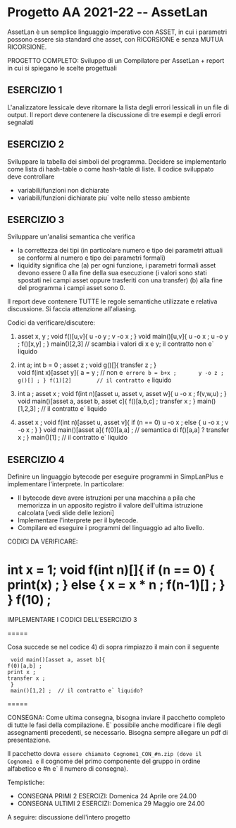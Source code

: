 # Progetto AA 2021-22 -- AssetLan

AssetLan è un semplice linguaggio imperativo con ASSET, in cui i parametri possono 
essere sia standard che asset, con RICORSIONE 
e senza MUTUA RICORSIONE. 

PROGETTO COMPLETO: Sviluppo di un Compilatore per AssetLan + report in cui si 
spiegano le scelte progettuali

## ESERCIZIO 1
L'analizzatore lessicale deve ritornare la lista degli errori lessicali in un file 
di output. Il report deve contenere la discussione di tre esempi e degli errori segnalati

## ESERCIZIO 2
Sviluppare la tabella dei simboli del programma. Decidere se implementarlo come 
lista di hash-table o come hash-table di liste.
Il codice sviluppato deve controllare

* variabili/funzioni non dichiarate
* variabili/funzioni dichiarate piu` volte nello stesso ambiente 

## ESERCIZIO 3
Sviluppare un'analisi semantica che verifica 
* la correttezza dei tipi (in particolare numero e tipo dei parametri attuali 
  se conformi al numero e tipo dei parametri formali)
* liquidity
  significa che 
	(a) per ogni funzione, i parametri formali asset devono essere 0 alla fine della
	    sua esecuzione (i valori sono stati spostati nei campi asset oppure trasferiti
	    con una transfer)
	(b) alla fine del programma i campi asset sono 0.

Il report deve contenere TUTTE le regole semantiche utilizzate e relativa discussione.
Si faccia attenzione all'aliasing.

Codici da verificare/discutere:

1)   asset x, y ;
     void f()[u,v]{
	u -o y ;
	v -o x ;
     }
     void main()[u,v]{
        u -o x ;
	u -o y ;
	f()[x,y] ;
     }
     main()[2,3]	// scambia i valori di x e y; il contratto non e` liquido

2)   int a; int b = 0 ;
     asset z ;
     void g()[]{
	transfer z ;
     }	
     void f(int x)[asset y]{
	a = y ;		// non e` errore
        b = b+x ;      
        y -o z ;
	g()[] ;
     }
     f(1)[2] 		// il contratto e` liquido

3)   int a ; 
     asset x ;
     void f(int n)[asset u, asset v, asset w]{ 
        u -o x ; 
	f(v,w,u) ;
     }
     void main()[asset a, asset b, asset c]{
	f()[a,b,c] ;
	transfer x ;
     }
     main()[1,2,3] ;	// il contratto e` liquido

4)   asset x ;
     void f(int n)[asset u, asset v]{ 
        if (n == 0) u -o x ; 
	else { u -o x ; v -o x ; }
     }
     void main()[asset a]{
	f(0)[a,a] ;	// semantica di f()[a,a] ?
	transfer x ;
     }
     main()[1] ;	// il contratto e` liquido

   

## ESERCIZIO 4
Definire un linguaggio bytecode per eseguire programmi in SimpLanPlus
e implementare l'interprete. In particolare:

*  Il bytecode deve avere istruzioni per una macchina a pila che memorizza in un 
   apposito registro il valore dell'ultima istruzione calcolata [vedi slide delle lezioni]
*  Implementare l'interprete per il bytecode.
*  Compilare ed eseguire i programmi del linguaggio ad alto livello.


CODICI DA VERIFICARE:

int x = 1;
void f(int n)[]{ 
	if (n == 0) { print(x) ; }
	else { x = x * n ; f(n-1)[] ; }	
}
f(10) ;
=====

IMPLEMENTARE I CODICI DELL'ESERCIZIO 3

=====

Cosa succede se nel codice 4) di sopra rimpiazzo il main con il seguente

     void main()[asset a, asset b]{
	f(0)[a,b] ;
	print x ;	
	transfer x ;
     }
     main()[1,2] ;	// il contratto e` liquido?

=====


CONSEGNA: Come ultima consegna, bisogna inviare il pacchetto completo di tutte le fasi della compilazione.
E` possibile anche modificare i file degli assegnamenti precedenti, se necessario.
Bisogna sempre allegare un pdf di presentazione.

Il pacchetto dovra` essere chiamato Cognome1_CON_#n.zip (dove il Cognome1 e` il
cognome del primo componente del gruppo in ordine alfabetico e #n e` il numero di 
consegna). 

Tempistiche: 

* CONSEGNA PRIMI 2 ESERCIZI: Domenica 24 Aprile ore 24.00
* CONSEGNA ULTIMI 2 ESERCIZI: Domenica 29 Maggio ore 24.00

A seguire: discussione dell'intero progetto